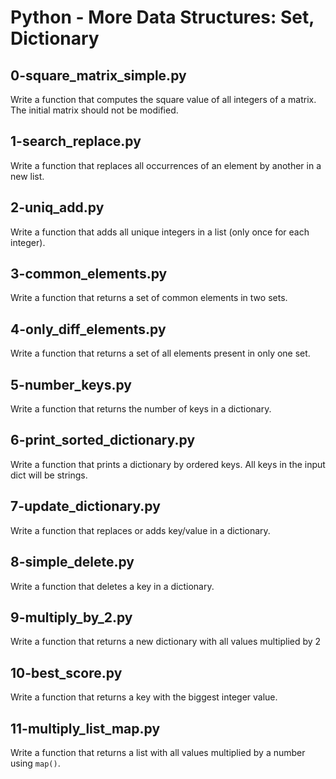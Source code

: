 # Python - More Data Structures: Set, Dictionary

## 0-square_matrix_simple.py
Write a function that computes the square value of all integers of a matrix. The initial matrix should not be modified.

## 1-search_replace.py
Write a function that replaces all occurrences of an element by another in a new list.

## 2-uniq_add.py
Write a function that adds all unique integers in a list (only once for each integer).

## 3-common_elements.py
Write a function that returns a set of common elements in two sets.

## 4-only_diff_elements.py
Write a function that returns a set of all elements present in only one set.

## 5-number_keys.py
Write a function that returns the number of keys in a dictionary.

## 6-print_sorted_dictionary.py
Write a function that prints a dictionary by ordered keys. All keys in the input dict will be strings.

## 7-update_dictionary.py
Write a function that replaces or adds key/value in a dictionary.

## 8-simple_delete.py
Write a function that deletes a key in a dictionary.

## 9-multiply_by_2.py
Write a function that returns a new dictionary with all values multiplied by 2

## 10-best_score.py
Write a function that returns a key with the biggest integer value.

## 11-multiply_list_map.py
Write a function that returns a list with all values multiplied by a number using `map()`.
